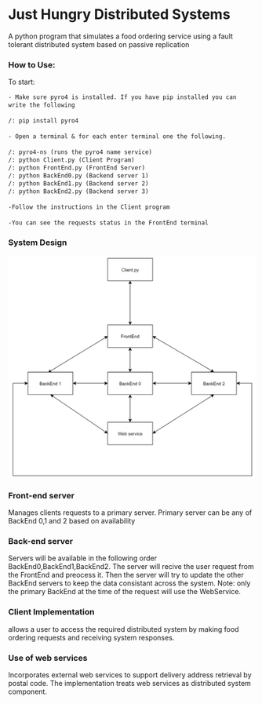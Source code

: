 # Just Hungry Distributed Systems
A python program that simulates a food ordering service using a fault tolerant distributed system based on passive replication
 
 ### How to Use:

To start: 

    - Make sure pyro4 is installed. If you have pip installed you can write the following 
    
    /: pip install pyro4
    
    - Open a terminal & for each enter terminal one the following.
    
    /: pyro4-ns (runs the pyro4 name service)
    /: python Client.py (Client Program)
    /: python FrontEnd.py (FrontEnd Server)
    /: python BackEnd0.py (Backend server 1)
    /: python BackEnd1.py (Backend server 2)
    /: python BackEnd2.py (Backend server 3)
    
    -Follow the instructions in the Client program
    
    -You can see the requests status in the FrontEnd terminal
 
 
 
 
 
 
 
 
 
 
### System Design

![alt text](https://github.com/OKH6/Just-Hungry-Distributed-Systems/blob/main/Diagram.png?raw=true)
### Front-end server

Manages clients requests to a primary server. Primary server can be any of BackEnd 0,1 and 2 based on availability

### Back-end server 
Servers will be available in the following order BackEnd0,BackEnd1,BackEnd2. The server will recive the user request from the FrontEnd and preocess it. Then the server will try to update the other BackEnd servers to keep the data consistant across the system. Note: only the primary BackEnd at the time of the request will use the WebService.



### Client Implementation

allows a user to access the required distributed system by making food ordering requests and receiving system responses.

### Use of web services

Incorporates external web services to support delivery address retrieval by postal code. The implementation treats web services as distributed system component.
